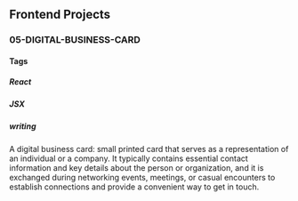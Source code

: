 ## Frontend Projects

### 05-DIGITAL-BUSINESS-CARD

#### Tags
##### React 
##### JSX 
##### writing

A digital business card: small printed card that serves as a representation of an individual or a company. It typically contains essential contact information and key details about the person or organization, and it is exchanged during networking events, meetings, or casual encounters to establish connections and provide a convenient way to get in touch.
